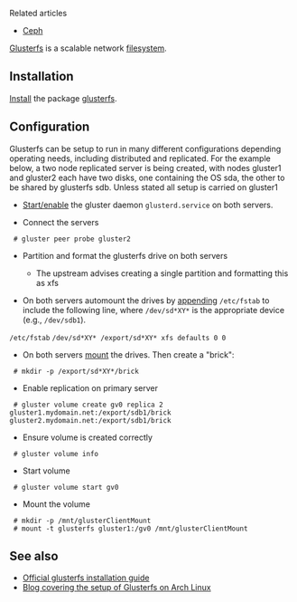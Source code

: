 Related articles

*   [Ceph](/index.php/Ceph "Ceph")

[Glusterfs](https://www.gluster.org/) is a scalable network [filesystem](/index.php/Filesystem "Filesystem").

## Installation

[Install](/index.php/Install "Install") the package [glusterfs](https://www.archlinux.org/packages/?name=glusterfs).

## Configuration

Glusterfs can be setup to run in many different configurations depending operating needs, including distributed and replicated. For the example below, a two node replicated server is being created, with nodes gluster1 and gluster2 each have two disks, one containing the OS sda, the other to be shared by glusterfs sdb. Unless stated all setup is carried on gluster1

*   [Start/enable](/index.php/Start/enable "Start/enable") the gluster daemon `glusterd.service` on both servers.

*   Connect the servers

```
 # gluster peer probe gluster2

```

*   Partition and format the glusterfs drive on both servers
    *   The upstream advises creating a single partition and formatting this as xfs

*   On both servers automount the drives by [appending](/index.php/Append "Append") `/etc/fstab` to include the following line, where `/dev/sd*XY*` is the appropriate device (e.g., `/dev/sdb1`).

 `/etc/fstab`  `/dev/sd*XY* /export/sd*XY* xfs defaults 0 0` 

*   On both servers [mount](/index.php/Mount "Mount") the drives. Then create a "brick":

```
 # mkdir -p /export/sd*XY*/brick

```

*   Enable replication on primary server

```
 # gluster volume create gv0 replica 2 gluster1.mydomain.net:/export/sdb1/brick gluster2.mydomain.net:/export/sdb1/brick

```

*   Ensure volume is created correctly

```
 # gluster volume info

```

*   Start volume

```
 # gluster volume start gv0

```

*   Mount the volume

```
 # mkdir -p /mnt/glusterClientMount
 # mount -t glusterfs gluster1:/gv0 /mnt/glusterClientMount

```

## See also

*   [Official glusterfs installation guide](https://docs.gluster.org/en/latest/Install-Guide/Overview/)
*   [Blog covering the setup of Glusterfs on Arch Linux](https://blog.bastelfreak.de/2016/05/short-tip-setup-glusterfs-share-on-arch-linux/)